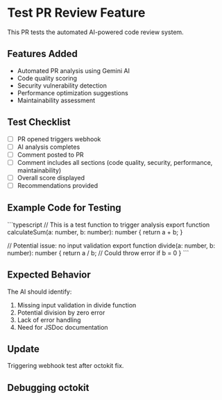 # Test PR Review Feature

This PR tests the automated AI-powered code review system.

## Features Added
- Automated PR analysis using Gemini AI
- Code quality scoring
- Security vulnerability detection
- Performance optimization suggestions
- Maintainability assessment

## Test Checklist
- [ ] PR opened triggers webhook
- [ ] AI analysis completes
- [ ] Comment posted to PR
- [ ] Comment includes all sections (code quality, security, performance, maintainability)
- [ ] Overall score displayed
- [ ] Recommendations provided

## Example Code for Testing

\`\`\`typescript
// This is a test function to trigger analysis
export function calculateSum(a: number, b: number): number {
  return a + b;
}

// Potential issue: no input validation
export function divide(a: number, b: number): number {
  return a / b; // Could throw error if b = 0
}
\`\`\`

## Expected Behavior
The AI should identify:
1. Missing input validation in divide function
2. Potential division by zero error
3. Lack of error handling
4. Need for JSDoc documentation

## Update
Triggering webhook test after octokit fix.

## Debugging octokit
